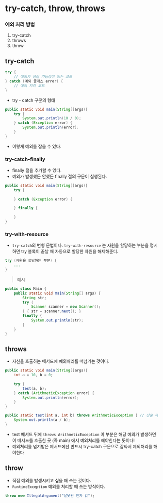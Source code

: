# try-catch, throw, throws

### 예외 처리 방법
1. try-catch
2. throws
3. throw

## try-catch
```java
try {
    // 예외가 생길 가능성이 있는 코드
} catch (예외 클래스 error) {
    // 예외 처리 코드
}
```
- try - catch 구문의 형태

```java
public static void main(String[]args){
    try {
        System.out.println(10 / 0);
    } catch (Exception error) {
        System.out.println(error);
    }
}
```
- 이렇게 예외를 잡을 수 있다.

### try-catch-finally
- finally 절을 추가할 수 있다.
- 예외가 발생했든 안했든 finally 절의 구문이 실행된다.

```java
public static void main(String[]args){
    try {
        
    } catch (Exception error) {
        
    } finally {
        
    }
}
```

### try-with-resource
- `try-catch`의 변형 문법이다. `try-with-resource` 는 자원을 할당하는 부분을 명시하면 try 블록이 끝날 때 자동으로 할당한 자원을 해제해준디.

```java
try (자원을 할당하는 부분) {
    ...
}
```

> 예시
```java
public class Main {
    public static void main(String[] args) {
        String str;
        try (
            Scanner scanner = new Scanner();
        ) { str = scanner.next(); }
        finally {
            System.out.println(str);
        }
    }
}
```


## throws
- 자신을 호출하는 메서드에 예외처리를 떠넘기는 것이다.

```java
public static void main(String[]args){
    int a = 10, b = 0;
    
    try {
        test(a, b);
    } catch (ArithmeticException error) {
        System.out.println(error);
    }
}

public static test(int a, int b) throws ArithmeticException { // 산술 에러
    System.out.println(a / b);
}
```
- test 메서드 뒤에 `throws ArithmeticException` 이 부분은 해당 예외가 발생하면 이 메서드를 호출한 곳 (즉 main) 에서 예외처리를 해야한다는 뜻이다!
- 예외처리를 넘겨받은 메서드에선 반드시 try-catch 구문으로 감싸서 예외처리를 해야한다

## throw
- 직접 예외를 발생시키고 싶을 때 쓰는 것이다.
- `RuntimeException` 예외를 처리할 때 쓰는 방식이다.

```java
throw new IllegalArgument("잘못된 인자 값");
```
